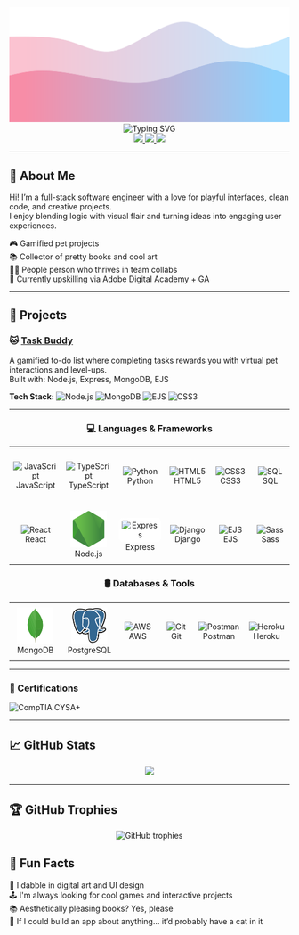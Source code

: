 <!-- 🌈 Animated Wave Banner -->
<div align="center">
  <img src="./assets/banner.svg" alt="Regina's Wave Banner" />
</div>

<div align="center">
  <img src="https://readme-typing-svg.demolab.com?font=Fira+Code&weight=500&pause=1000&color=F78DA7&center=true&vCenter=true&width=1000&lines=Hi+there%2C+I'm+Regina!;Full-Stack+Engineer+%7C+Cyber+Curious+%7C+People+Person;Building+things+that+spark+joy" alt="Typing SVG" />
</div>

<div align="center">
  <a href="https://www.linkedin.com/in/reginatam/">
    <img src="https://img.shields.io/badge/-LinkedIn-blue?style=for-the-badge&logo=linkedin&logoColor=white" />
  </a>
  <a href="mailto:Reginatam429@gmail.com">
    <img src="https://img.shields.io/badge/-Email-D14836?style=for-the-badge&logo=gmail&logoColor=white" />
  </a>
  <a href="https://task-buddy-app-9018ca12f5dd.herokuapp.com/">
    <img src="https://img.shields.io/badge/-Task Buddy App-8A2BE2?style=for-the-badge&logo=heroku&logoColor=white" />
  </a>
</div>

---

## 🐾 About Me

Hi! I’m a full-stack software engineer with a love for playful interfaces, clean code, and creative projects.  
I enjoy blending logic with visual flair and turning ideas into engaging user experiences.

🎮 Gamified pet projects  
📚 Collector of pretty books and cool art  
👯‍♀️ People person who thrives in team collabs  
🌱 Currently upskilling via Adobe Digital Academy + GA

---

## 🚀 Projects

### 🐱 [Task Buddy](https://task-buddy-app-9018ca12f5dd.herokuapp.com/)  
A gamified to-do list where completing tasks rewards you with virtual pet interactions and level-ups.  
Built with: Node.js, Express, MongoDB, EJS

**Tech Stack:**
![Node.js](https://img.shields.io/badge/-Node.js-339933?style=flat-square&logo=node.js&logoColor=white)
![MongoDB](https://img.shields.io/badge/-MongoDB-47A248?style=flat-square&logo=mongodb)
![EJS](https://img.shields.io/badge/-EJS-101010?style=flat-square&logo=javascript)
![CSS3](https://img.shields.io/badge/-CSS3-1572B6?style=flat-square&logo=css3)

---

<div align="center">
  <h3>💻 Languages & Frameworks</h3>
  <table>
    <tr>
      <td align="center" width="100" height="100">
        <img src="https://techstack-generator.vercel.app/js-icon.svg" alt="JavaScript" width="65" height="65" />
        <br>JavaScript
      </td>
      <td align="center" width="100" height="100">
        <img src="https://techstack-generator.vercel.app/ts-icon.svg" alt="TypeScript" width="65" height="65" />
        <br>TypeScript
      </td>
      <td align="center" width="100" height="100">
        <img src="https://techstack-generator.vercel.app/python-icon.svg" alt="Python" width="65" height="65" />
        <br>Python
      </td>
      <td align="center" width="100" height="100">
        <img src="https://cdn.jsdelivr.net/gh/devicons/devicon/icons/html5/html5-original.svg" alt="HTML5" width="65" height="65" />
        <br>HTML5
      </td>
      <td align="center" width="100" height="100">
        <img src="https://cdn.jsdelivr.net/gh/devicons/devicon/icons/css3/css3-original.svg" alt="CSS3" width="65" height="65" />
        <br>CSS3
      </td>
      <td align="center" width="100" height="100">
        <img src="https://techstack-generator.vercel.app/mysql-icon.svg" alt="SQL" width="65" height="65" />
        <br>SQL
      </td>
    </tr>
    <tr>
      <td align="center" width="100" height="100">
        <img src="https://techstack-generator.vercel.app/react-icon.svg" alt="React" width="65" height="65" />
        <br>React
      </td>
      <td align="center" width="100" height="100">
        <img src="https://raw.githubusercontent.com/devicons/devicon/master/icons/nodejs/nodejs-original.svg" alt="Node.js" width="65" height="65" />
        <br>Node.js
      </td>
      <td align="center" width="100" height="100">
        <img src="https://cdn.jsdelivr.net/gh/devicons/devicon/icons/express/express-original.svg" alt="Express" width="65" height="65" style="background-color: white; border-radius: 8px; padding: 5px;" />
        <br>Express
      </td>
      <td align="center" width="100" height="100">
        <img src="https://cdn.jsdelivr.net/gh/devicons/devicon/icons/django/django-plain.svg" alt="Django" width="65" height="65" />
        <br>Django
      </td>
      <td align="center" width="100" height="100">
        <img src="https://cdn.jsdelivr.net/gh/devicons/devicon/icons/ejs/ejs-original.svg" alt="EJS" width="65" height="65" />
        <br>EJS
      </td>
      <td align="center" width="100" height="100">
        <img src="https://cdn.jsdelivr.net/gh/devicons/devicon/icons/sass/sass-original.svg" alt="Sass" width="65" height="65" />
        <br>Sass
      </td>
    </tr>
  </table>

  <h3>🛢️ Databases & Tools</h3>
  <table>
    <tr>
      <td align="center" width="100" height="100">
        <img src="https://raw.githubusercontent.com/devicons/devicon/master/icons/mongodb/mongodb-original.svg" alt="MongoDB" width="65" height="65" />
        <br>MongoDB
      </td>
      <td align="center" width="100" height="100">
        <img src="https://raw.githubusercontent.com/devicons/devicon/master/icons/postgresql/postgresql-original.svg" alt="PostgreSQL" width="65" height="65" />
        <br>PostgreSQL
      </td>
      <td align="center" width="100" height="100">
        <img src="https://techstack-generator.vercel.app/aws-icon.svg" alt="AWS" width="65" height="65" />
        <br>AWS
      </td>
      <td align="center" width="100" height="100">
        <img src="https://cdn.jsdelivr.net/gh/devicons/devicon/icons/git/git-original.svg" alt="Git" width="65" height="65" />
        <br>Git
      </td>
      <td align="center" width="100" height="100">
        <img src="https://cdn.jsdelivr.net/gh/devicons/devicon/icons/postman/postman-original.svg" alt="Postman" width="65" height="65" />
        <br>Postman
      </td>
      <td align="center" width="100" height="100">
        <img src="https://cdn.jsdelivr.net/gh/devicons/devicon/icons/heroku/heroku-original.svg" alt="Heroku" width="65" height="65" />
        <br>Heroku
      </td>
    </tr>
  </table>
</div>

---

### 📜 Certifications
![CompTIA CYSA+](https://img.shields.io/badge/-CompTIA%20CYSA+-0033A0?style=for-the-badge&logo=cybersecurity&logoColor=white)


---

## 📈 GitHub Stats

<div align="center">
  <img src="https://github-readme-stats.vercel.app/api/top-langs/?username=Reginatam429&layout=compact&theme=tokyonight&hide_border=true" />
</div>

---
## 🏆 GitHub Trophies

<div align="center">
  <img src="https://github-profile-trophy.vercel.app/?username=Reginatam429&theme=juicyfresh&margin-w=15&margin-h=15&title=Followers,Stars,Commits,PullRequest,Issues,Repositories" alt="GitHub trophies" />
</div>


## 💬 Fun Facts

🎨 I dabble in digital art and UI design  
🕹️ I'm always looking for cool games and interactive projects  
📚 Aesthetically pleasing books? Yes, please  
🐾 If I could build an app about anything... it’d probably have a cat in it
